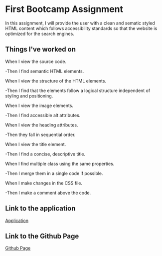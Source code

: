 # First Bootcamp Assignment

In this assignment, I will provide the user with a clean and sematic styled HTML content which follows accessibility standards so that the website is optimized for the search engines.

## Things I've worked on

When I view the source code.

-Then I find semantic HTML elements.

When I view the structure of the HTML elements.

-Then I find that the elements follow a logical structure independent of styling and positioning.

When I view the image elements.

-Then I find accessible alt attributes.

When I view the heading attributes.

-Then they fall in sequential order.

When I view the title element.

-Then I find a concise, descriptive title.

When I find multiple class using the same properties.

-Then I merge them in a single code if possible.

When I make changes in the CSS file.

-Then I make a comment above the code.

## Link to the application

[Application](https://romzzp.github.io/Code-refactor/)

## Link to the Github Page
[Github Page](https://github.com/romzzp/Code-refactor)
